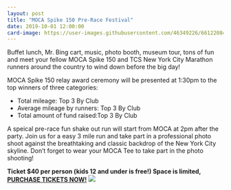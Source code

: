```yaml
---
layout: post
title: "MOCA Spike 150 Pre-Race Festival"
date: 2019-10-01 12:00:00
card-image: https://user-images.githubusercontent.com/46349226/66122084-d445f180-e5ac-11e9-9128-35ffc34ec60d.jpg
---
```

Buffet lunch, Mr. Bing cart, music, photo booth, museum tour, tons of fun and meet your fellow MOCA Spike 150 and TCS New York City Marathon runners around the country to wind down before the big day!


<!--more-->

MOCA Spike 150 relay award ceremony will be presented at 1:30pm to the top winners of three categories: 
<ul>
  <li>Total mileage: Top 3 By Club</li>
  <li>Average mileage by runners: Top 3 By Club</li>
  <li>Total amount of fund raised:Top 3 By Club</li>
</ul>

A speical pre-race fun shake out run will start from MOCA at 2pm after the party.  Join us for a easy 3 mile run and take part in a professional photo shoot against the breathtaking and classic backdrop of the New York City skyline. Don’t forget to wear your MOCA Tee to take part in the photo shooting!

<b>Ticket $40 per person (kids 12 and under is free!) Space is limited, <a href="https://my.mocanyc.org/3636/5272">PURCHASE TICKETS NOW!</a></b>
 <a href="https://my.mocanyc.org/3636/5272"><img src="https://user-images.githubusercontent.com/46349226/66163416-4bf03c80-e5fe-11e9-902c-e739f1614383.jpg"></a>

  
